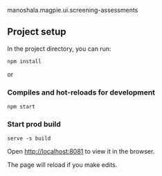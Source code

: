 manoshala.magpie.ui.screening-assessments

## Project setup

In the project directory, you can run:

```
npm install
```

or

### Compiles and hot-reloads for development

```
npm start
```

### Start prod build

```
serve -s build
```

Open [http://localhost:8081](http://localhost:8081) to view it in the browser.

The page will reload if you make edits.
